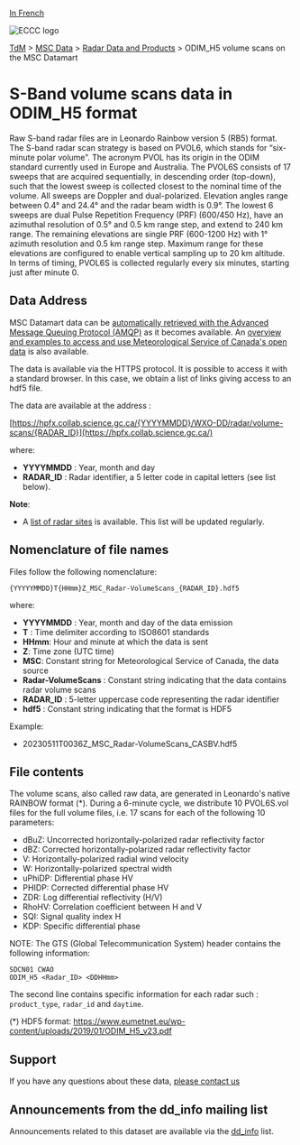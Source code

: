 [In French](readme_radar-odimh5-datamart_fr.md)

![ECCC logo](../../img_eccc-logo.png)

[TdM](../../readme_en.md) > [MSC Data](../readme_en.md) > [Radar Data and Products](readme_radar_en.md) > ODIM_H5 volume scans on the MSC Datamart

# S-Band volume scans data in ODIM_H5 format

Raw S-band radar files are in Leonardo Rainbow version 5 (RB5) format. The S-band radar scan strategy is based on PVOL6, which stands for “six-minute polar volume”. The acronym PVOL has its origin in the ODIM standard currently used in Europe and Australia. The PVOL6S consists of 17 sweeps that are acquired sequentially, in descending order (top-down), such that the lowest sweep is collected closest to the nominal time of the volume. All sweeps are Doppler and dual-polarized. Elevation angles range between 0.4° and 24.4° and the radar beam width is 0.9°. The lowest 6 sweeps are dual Pulse Repetition Frequency (PRF) (600/450 Hz), have an azimuthal resolution of 0.5° and 0.5 km range step, and extend to 240 km range. The remaining elevations are single PRF (600-1200 Hz) with 1° azimuth resolution and 0.5 km range step. Maximum range for these elevations are configured to enable vertical sampling up to 20 km altitude. In terms of timing, PVOL6S is collected regularly every six minutes, starting just after minute 0. 

## Data Address 

MSC Datamart data can be [automatically retrieved with the Advanced Message Queuing Protocol (AMQP)](../../msc-datamart/amqp_en.md) as it becomes available. An [overview and examples to access and use Meteorological Service of Canada's open data](../../usage/readme_en.md) is also available.

The data is available via the HTTPS protocol. It is possible to access it with a standard browser. In this case, we obtain a list of links giving access to an hdf5 file.

The data are available at the address :

[https://hpfx.collab.science.gc.ca/{YYYYMMDD}/WXO-DD/radar/volume-scans/{RADAR_ID}](https://hpfx.collab.science.gc.ca/)

where:

* __YYYYMMDD__ : Year, month and day
* __RADAR_ID__ : Radar identifier, a 5 letter code in capital letters (see list below).

__Note__: 

* A [list of radar sites](https://collaboration.cmc.ec.gc.ca/cmc/cmos/public_doc/msc-data/obs_radar/radars_list.pdf) is available. This list will be updated regularly.

## Nomenclature of file names

Files follow the following nomenclature:

`{YYYYYMMDD}T{HHmm}Z_MSC_Radar-VolumeScans_{RADAR_ID}.hdf5`

where:

* __YYYYMMDD__ : Year, month and day of the data emission
* __T__ : Time delimiter according to ISO8601 standards
* __HHmm__: Hour and minute at which the data is sent
* __Z__: Time zone (UTC time)
* __MSC__: Constant string for Meteorological Service of Canada, the data source
* __Radar-VolumeScans__ : Constant string indicating that the data contains radar volume scans
* __RADAR_ID__ : 5-letter uppercase code representing the radar identifier
* __hdf5__ : Constant string indicating that the format is HDF5

Example:

* 20230511T0036Z_MSC_Radar-VolumeScans_CASBV.hdf5

## File contents

The volume scans, also called raw data, are generated in Leonardo's native RAINBOW format (*). During a 6-minute cycle, we distribute 10 PVOL6S.vol files for the full volume files, i.e. 17 scans for each of the following 10 parameters:

* dBuZ: Uncorrected horizontally-polarized radar reflectivity factor
* dBZ: Corrected horizontally-polarized radar reflectivity factor
* V: Horizontally-polarized radial wind velocity
* W: Horizontally-polarized spectral width
* uPhiDP: Differential phase HV
* PHIDP: Corrected differential phase HV
* ZDR: Log differential reflectivity (H/V)
* RhoHV: Correlation coefficient between H and V
* SQI: Signal quality index H
* KDP: Specific differential phase

NOTE: The GTS (Global Telecommunication System) header contains the following information:  

```
SDCN01 CWAO
ODIM_H5 <Radar_ID> <DDHHmm>
```
 
The second line contains specific information for each radar such : `product_type`, `radar_id` and `daytime`.

(*) HDF5 format: https://www.eumetnet.eu/wp-content/uploads/2019/01/ODIM_H5_v23.pdf

## Support

If you have any questions about these data, [please contact us](https://meteo.gc.ca/mainmenu/contact_us_e.html)

## Announcements from the dd_info mailing list 

Announcements related to this dataset are available via the [dd_info](https://comm.collab.science.gc.ca/mailman3/postorius/lists/dd_info/) list.
